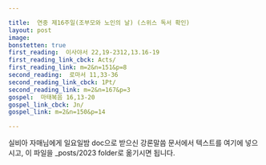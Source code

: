 ```yaml
---

title:  연중 제16주일(조부모와 노인의 날) (스위스 독서 확인)
layout: post 
image:  
bonstetten: true
first_reading:  이사야서 22,19-2312,13.16-19
first_reading_link_cbck: Acts/
first_reading_link: m=2&n=151&p=8
second_reading:  로마서 11,33-36
second_reading_link_cbck: 1Pt/
second_reading_link: m=2&n=167&p=3
gospel:  마태복음 16,13-20
gospel_link_cbck: Jn/
gospel_link: m=2&n=150&p=14

---
```



실비아 자매님에게 일요일밤 doc으로 받으신
강론말씀 문서에서
텍스트를 여기에 넣으시고,
이 파일을 _posts/2023 folder로 옮기시면 됩니다.
